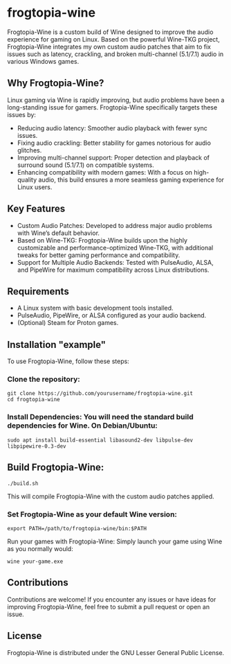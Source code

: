 # frogtopia-wine

Frogtopia-Wine is a custom build of Wine designed to improve the audio experience for gaming on Linux. Based on the powerful Wine-TKG project, Frogtopia-Wine integrates my own custom audio patches that aim to fix issues such as latency, crackling, and broken multi-channel (5.1/7.1) audio in various Windows games.

## Why Frogtopia-Wine?

Linux gaming via Wine is rapidly improving, but audio problems have been a long-standing issue for gamers. Frogtopia-Wine specifically targets these issues by:

* Reducing audio latency: Smoother audio playback with fewer sync issues.
* Fixing audio crackling: Better stability for games notorious for audio glitches.
* Improving multi-channel support: Proper detection and playback of surround sound (5.1/7.1) on compatible systems.
* Enhancing compatibility with modern games: With a focus on high-quality audio, this build ensures a more seamless gaming experience for Linux users.

## Key Features

* Custom Audio Patches: Developed to address major audio problems with Wine’s default behavior.
* Based on Wine-TKG: Frogtopia-Wine builds upon the highly customizable and performance-optimized Wine-TKG, with additional tweaks for better gaming performance and compatibility.
* Support for Multiple Audio Backends: Tested with PulseAudio, ALSA, and PipeWire for maximum compatibility across Linux distributions.

## Requirements

* A Linux system with basic development tools installed.
* PulseAudio, PipeWire, or ALSA configured as your audio backend.
* (Optional) Steam for Proton games.

## Installation "example"

To use Frogtopia-Wine, follow these steps:

### Clone the repository:
    git clone https://github.com/yourusername/frogtopia-wine.git
    cd frogtopia-wine

### Install Dependencies: You will need the standard build dependencies for Wine. On Debian/Ubuntu:

    sudo apt install build-essential libasound2-dev libpulse-dev libpipewire-0.3-dev

## Build Frogtopia-Wine:

    ./build.sh

This will compile Frogtopia-Wine with the custom audio patches applied.

### Set Frogtopia-Wine as your default Wine version:

    export PATH=/path/to/frogtopia-wine/bin:$PATH

Run your games with Frogtopia-Wine: Simply launch your game using Wine as you normally would:

    wine your-game.exe

## Contributions

Contributions are welcome! If you encounter any issues or have ideas for improving Frogtopia-Wine, feel free to submit a pull request or open an issue.

## License
Frogtopia-Wine is distributed under the GNU Lesser General Public License.
